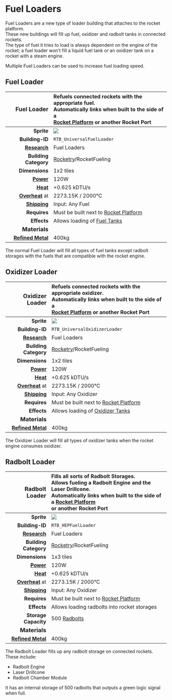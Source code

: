 # Fuel Loaders

Fuel Loaders are a new type of loader building that attaches to the rocket platform.</br>
These new buildings will fill up fuel, oxidizer and radbolt tanks in connected rockets.</br>
The type of fuel it tries to load is always dependent on the engine of the rocket; a fuel loader won't fill a liquid fuel tank or an oxidizer tank on a rocket with a steam engine.

Multiple Fuel Loaders can be used to increase fuel loading speed.

## Fuel Loader

|<font size="+1">Fuel Loader</font>|Refuels connected rockets with the appropriate fuel.</br> Automatically links when built to the side of a<br> [Rocket Platform](https://oxygennotincluded.fandom.com/wiki/Rocket_Platform) or another Rocket Port</td>|
| ----------: | :----------------------------------- |
| **Sprite** |<img src="../../../../img/buildings/fuel_loader.png"> |
| **Building-ID**|`RTB_UniversalFuelLoader`|
| [**Research**](https://oxygennotincluded.fandom.com/wiki/Research)  | Fuel Loaders  |
| **Building Category**  | [Rocketry](https://oxygennotincluded.fandom.com/wiki/Rocketry_(Building))/RocketFueling  |
| **Dimensions**  | 1x2 tiles |
| [**Power**](https://oxygennotincluded.fandom.com/wiki/Guide/Power_Circuits)   | 120W |
| [**Heat**](https://oxygennotincluded.fandom.com/wiki/Guide/Temperature_Management)   | +0.625 kDTU/s|
| [**Overheat**](https://oxygennotincluded.fandom.com/wiki/Overheating) at | 2273.15K / 2000°C |
| [**Shipping**](https://oxygennotincluded.fandom.com/wiki/Piping)| Input: Any Fuel|
| **Requires** | Must be built next to [Rocket Platform](https://oxygennotincluded.fandom.com/wiki/Rocket_Platform) |
| **Effects** | Allows loading of [Fuel Tanks](https://oxygennotincluded.fandom.com/wiki/Rocketry_(Spaced_Out)#Fuel_tanks_and_Oxidizers) |
| <font size="+1">**Materials**</font> |<!-- --> |
| [**Refined Metal**](https://oxygennotincluded.fandom.com/wiki/Refined_Metal) |400kg |

The normal Fuel Loader will fill all types of fuel tanks except radbolt storages with the fuels that are compatible with the rocket engine.</br>


## Oxidizer Loader

|<font size="+1">Oxidizer Loader</font>|Refuels connected rockets with the appropriate oxidizer.</br> Automatically links when built to the side of a<br> [Rocket Platform](https://oxygennotincluded.fandom.com/wiki/Rocket_Platform) or another Rocket Port</td>|
| ----------: | :----------------------------------- |
| **Sprite** |<img src="../../../../img/buildings/oxidizer_loader.png"> |
| **Building-ID**|`RTB_UniversalOxidizerLoader`|
| [**Research**](https://oxygennotincluded.fandom.com/wiki/Research)  | Fuel Loaders  |
| **Building Category**  | [Rocketry](https://oxygennotincluded.fandom.com/wiki/Rocketry_(Building))/RocketFueling  |
| **Dimensions**  | 1x2 tiles |
| [**Power**](https://oxygennotincluded.fandom.com/wiki/Guide/Power_Circuits)   | 120W |
| [**Heat**](https://oxygennotincluded.fandom.com/wiki/Guide/Temperature_Management)   | +0.625 kDTU/s|
| [**Overheat**](https://oxygennotincluded.fandom.com/wiki/Overheating) at | 2273.15K / 2000°C |
| [**Shipping**](https://oxygennotincluded.fandom.com/wiki/Piping)| Input: Any Oxidizer|
| **Requires** | Must be built next to [Rocket Platform](https://oxygennotincluded.fandom.com/wiki/Rocket_Platform) |
| **Effects** | Allows loading of [Oxidizer Tanks](https://oxygennotincluded.fandom.com/wiki/Rocketry_(Spaced_Out)#Fuel_tanks_and_Oxidizers) |
| <font size="+1">**Materials**</font> |<!-- --> |
| [**Refined Metal**](https://oxygennotincluded.fandom.com/wiki/Refined_Metal) |400kg |

The Oxidizer Loader will fill all types of oxidizer tanks when the rocket engine consumes oxidizer.

## Radbolt Loader
|<font size="+1">Radbolt Loader</font>| Fills all sorts of Radbolt Storages. </br>Allows fueling a Radbolt Engine and the Laser Drillcone.</br> Automatically links when built to the side of a [Rocket Platform](https://oxygennotincluded.fandom.com/wiki/Rocket_Platform) </br>or another Rocket Port</td>|
| ----------: | :----------------------------------- |
| **Sprite** |<img src="../../../../img/buildings/radbolt_loader.png"> |
| **Building-ID**|`RTB_HEPFuelLoader`|
| [**Research**](https://oxygennotincluded.fandom.com/wiki/Research)  | Fuel Loaders  |
| **Building Category**  | [Rocketry](https://oxygennotincluded.fandom.com/wiki/Rocketry_(Building))/RocketFueling  |
| **Dimensions**  | 1x3 tiles |
| [**Power**](https://oxygennotincluded.fandom.com/wiki/Guide/Power_Circuits)   | 120W |
| [**Heat**](https://oxygennotincluded.fandom.com/wiki/Guide/Temperature_Management)   | +0.625 kDTU/s|
| [**Overheat**](https://oxygennotincluded.fandom.com/wiki/Overheating) at | 2273.15K / 2000°C |
| [**Shipping**](https://oxygennotincluded.fandom.com/wiki/Piping)| Input: Any Oxidizer|
| **Requires** | Must be built next to [Rocket Platform](https://oxygennotincluded.fandom.com/wiki/Rocket_Platform) |
| **Effects** | Allows loading radbolts into rocket storages|
| **Storage Capacity** | 500 [Radbolts](https://oxygennotincluded.fandom.com/wiki/Radbolt)|
| <font size="+1">**Materials**</font> |<!-- --> |
| [**Refined Metal**](https://oxygennotincluded.fandom.com/wiki/Refined_Metal) | 400kg |

The Radbolt Loader fills up any radbolt storage on connected rockets. These include:
<ul>
<li>Radbolt Engine</li>
<li>Laser Drillcone</li>
<li>Radbolt Chamber Module</li>
</ul>
It has an internal storage of 500 radbolts that outputs a green logic signal when full.

